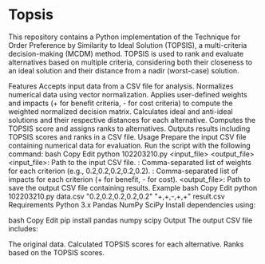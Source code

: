# Topsis
This repository contains a Python implementation of the Technique for Order Preference by Similarity to Ideal Solution (TOPSIS), a multi-criteria decision-making (MCDM) method. TOPSIS is used to rank and evaluate alternatives based on multiple criteria, considering both their closeness to an ideal solution and their distance from a nadir (worst-case) solution.

Features
Accepts input data from a CSV file for analysis.
Normalizes numerical data using vector normalization.
Applies user-defined weights and impacts (+ for benefit criteria, - for cost criteria) to compute the weighted normalized decision matrix.
Calculates ideal and anti-ideal solutions and their respective distances for each alternative.
Computes the TOPSIS score and assigns ranks to alternatives.
Outputs results including TOPSIS scores and ranks in a CSV file.
Usage
Prepare the input CSV file containing numerical data for evaluation.
Run the script with the following command:
bash
Copy
Edit
python 102203210.py <input_file> <weights> <impacts> <output_file>
<input_file>: Path to the input CSV file.
<weights>: Comma-separated list of weights for each criterion (e.g., 0.2,0.2,0.2,0.2,0.2).
<impacts>: Comma-separated list of impacts for each criterion (+ for benefit, - for cost).
<output_file>: Path to save the output CSV file containing results.
Example
bash
Copy
Edit
python 102203210.py data.csv "0.2,0.2,0.2,0.2,0.2" "+,+,-,+,+" result.csv
Requirements
Python 3.x
Pandas
NumPy
SciPy
Install dependencies using:

bash
Copy
Edit
pip install pandas numpy scipy
Output
The output CSV file includes:

The original data.
Calculated TOPSIS scores for each alternative.
Ranks based on the TOPSIS scores.

